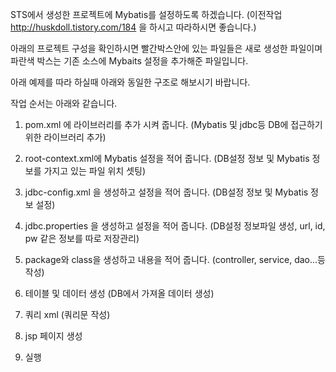 STS에서 생성한 프로젝트에 Mybatis를 설정하도록 하겠습니다. (이전작업 http://huskdoll.tistory.com/184 을 하시고 따라하시면 좋습니다.)

아래의 프로젝트 구성을 확인하시면 빨간박스안에 있는 파일들은 새로 생성한 파일이며 파란색 박스는 기존 소스에 Mybaits 설정을 추가해준 파일입니다.

아래 예제를 따라 하실때 아래와 동일한 구조로 해보시기 바랍니다.



작업 순서는 아래와 같습니다.



1. pom.xml 에 라이브러리를 추가 시켜 줍니다. (Mybatis 및 jdbc등 DB에 접근하기 위한 라이브러리 추가)



2. root-context.xml에 Mybatis 설정을 적어 줍니다. (DB설정 정보 및 Mybatis 정보를 가지고 있는 파일 위치 셋팅)



3. jdbc-config.xml 을 생성하고 설정을 적어 줍니다. (DB설정 정보 및 Mybatis 정보 설정)



4. jdbc.properties 을 생성하고 설정을 적어 줍니다. (DB설정 정보파일 생성, url, id, pw 같은 정보를 따로 저장관리)



5. package와 class을 생성하고 내용을 적어 줍니다. (controller, service, dao...등 작성)



6. 테이블 및 데이터 생성 (DB에서 가져올 데이터 생성)



7. 쿼리 xml (쿼리문 작성)



8. jsp 페이지 생성



9. 실행